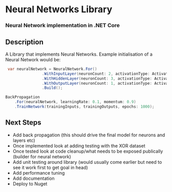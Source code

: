 # Neural Networks Library
### Neural Network implementation in .NET Core

## Description
A Library that implements Neural Networks. Example initialisation of a Neural Network would be: 

```csharp
 var neuralNetwork = NeuralNetwork.For()
                .WithInputLayer(neuronCount: 2, activationType: ActivationType.Sigmoid)
                .WithHiddenLayer(neuronCount: 3, activationType: ActivationType.Sigmoid)
                .WithOutputLayer(neuronCount: 1, activationType: ActivationType.Sigmoid)
                .Build();

BackPropagation
    .For(neuralNetwork, learningRate: 0.1, momentum: 0.9)
    .TrainNetwork(trainingInputs, trainingOutputs, epochs: 1000);
```
## Next Steps
- Add back propagation (this should drive the final model for neurons and layers etc)
- Once implemented look at adding testing with the XOR dataset 
- Once tested look at code cleanup/what needs to be exposed publically (builder for neural network)
- Add unit testing around library (would usually come earlier but need to see it work first to get goal in head)
- Add performance tuning 
- Add documentation 
- Deploy to Nuget 